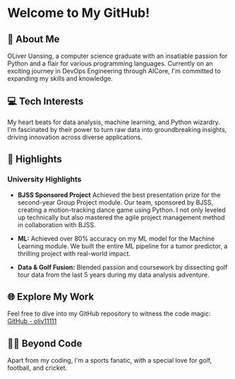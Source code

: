 # Welcome to My GitHub!

## 👋 About Me

OLiver Uansing, a computer science graduate with an insatiable passion for Python and a flair for various programming languages. Currently on an exciting journey in DevOps Engineering through AICore, I'm committed to expanding my skills and knowledge.

## 💻 Tech Interests

My heart beats for data analysis, machine learning, and Python wizardry. I'm fascinated by their power to turn raw data into groundbreaking insights, driving innovation across diverse applications.

## 🚀 Highlights

### University Highlights

- **BJSS Sponsored Project** Achieved the best presentation prize for the second-year Group Project module. Our team, sponsored by BJSS, creating a motion-tracking dance game using Python. I not only leveled up technically but also mastered the agile project management method in collaboration with BJSS.

- **ML:** Achieved over 80% accuracy on my ML model for the Machine Learning module. We built the entire ML pipeline for a tumor predictor, a thrilling project with real-world impact.

- **Data & Golf Fusion:** Blended passion and coursework by dissecting golf tour data from the last 5 years during my data analysis adventure.

## 🌐 Explore My Work

Feel free to dive into my GitHub repository to witness the code magic: [GitHub - oliv11111](https://github.com/oliv11111)

## 🏌️‍♂️ Beyond Code

Apart from my coding, I'm a sports fanatic, with a special love for golf, football, and cricket.

